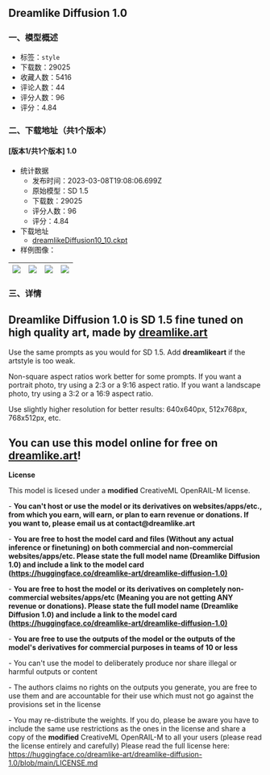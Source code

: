 ## Dreamlike Diffusion 1.0
### 一、模型概述

- 标签：`style`
- 下载数：29025
- 收藏人数：5416
- 评论人数：44
- 评分人数：96
- 评分：4.84

### 二、下载地址（共1个版本）

#### [版本1/共1个版本] 1.0

- 统计数据
  - 发布时间：2023-03-08T19:08:06.699Z
  - 原始模型：SD 1.5
  - 下载数：29025
  - 评分人数：96
  - 评分：4.84
- 下载地址
  - [dreamlikeDiffusion10_10.ckpt](https://civitai.com/api/download/models/1356)
- 样例图像：

| <img src="https://image.civitai.com/xG1nkqKTMzGDvpLrqFT7WA/b784f763-c457-499b-83d5-3814bea2af00/width=450/11480.jpeg" /> | <img src="https://image.civitai.com/xG1nkqKTMzGDvpLrqFT7WA/c87c431b-d39f-4398-5841-d71b5ed1b500/width=450/11469.jpeg" /> | <img src="https://image.civitai.com/xG1nkqKTMzGDvpLrqFT7WA/8f00b26d-3deb-48d0-6c42-aac525a70800/width=450/11479.jpeg" /> | <img src="https://image.civitai.com/xG1nkqKTMzGDvpLrqFT7WA/6a5c4cfd-4eb0-48f0-50e6-3735562d4a00/width=450/11478.jpeg" /> |
| ---- | ---- | ---- | ---- |


### 三、详情
<h2>Dreamlike Diffusion 1.0 is SD 1.5 fine tuned on high quality art, made by <a target="_blank" rel="ugc" href="http://dreamlike.art">dreamlike.art</a></h2><p>Use the same prompts as you would for SD 1.5. Add <strong>dreamlikeart</strong> if the artstyle is too weak.</p><p>Non-square aspect ratios work better for some prompts. If you want a portrait photo, try using a 2:3 or a 9:16 aspect ratio. If you want a landscape photo, try using a 3:2 or a 16:9 aspect ratio.</p><p>Use slightly higher resolution for better results: 640x640px, 512x768px, 768x512px, etc.</p><p>  </p><h2>You can use this model online for free on <a target="_blank" rel="ugc" href="http://dreamlike.art">dreamlike.art</a>!</h2><p>  </p><p>  </p><p><strong>License</strong></p><p>This model is licesed under a <strong>modified</strong> CreativeML OpenRAIL-M license.</p><p>- <strong>You can't host or use the model or its derivatives on websites/apps/etc., from which you earn, will earn, or plan to earn revenue or donations. If you want to, please email us at contact@dreamlike.art</strong></p><p>- <strong>You are free to host the model card and files (Without any actual inference or finetuning) on both commercial and non-commercial websites/apps/etc. Please state the full model name (Dreamlike Diffusion 1.0) and include a link to the model card (</strong><a target="_blank" rel="ugc" href="https://huggingface.co/dreamlike-art/dreamlike-diffusion-1.0)**"><strong>https://huggingface.co/dreamlike-art/dreamlike-diffusion-1.0)</strong></a></p><p>- <strong>You are free to host the model or its derivatives on completely non-commercial websites/apps/etc (Meaning you are not getting ANY revenue or donations). Please state the full model name (Dreamlike Diffusion 1.0) and include a link to the model card (</strong><a target="_blank" rel="ugc" href="https://huggingface.co/dreamlike-art/dreamlike-diffusion-1.0)**"><strong>https://huggingface.co/dreamlike-art/dreamlike-diffusion-1.0)</strong></a></p><p>- <strong>You are free to use the outputs of the model or the outputs of the model's derivatives for commercial purposes in teams of 10 or less</strong></p><p>- You can't use the model to deliberately produce nor share illegal or harmful outputs or content</p><p>- The authors claims no rights on the outputs you generate, you are free to use them and are accountable for their use which must not go against the provisions set in the license</p><p>- You may re-distribute the weights. If you do, please be aware you have to include the same use restrictions as the ones in the license and share a copy of the <strong>modified</strong> CreativeML OpenRAIL-M to all your users (please read the license entirely and carefully) Please read the full license here: <a target="_blank" rel="ugc" href="https://huggingface.co/dreamlike-art/dreamlike-diffusion-1.0/blob/main/LICENSE.md">https://huggingface.co/dreamlike-art/dreamlike-diffusion-1.0/blob/main/LICENSE.md</a></p>